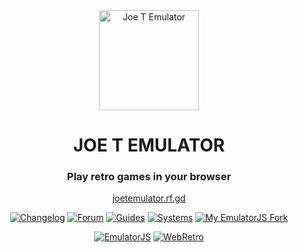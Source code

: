 <div align="center">

  <img src="https://cdn.jsdelivr.net/gh/joethun/joetemulator@main/duck.png" alt="Joe T Emulator" width="160"/>

  # JOE T EMULATOR

  ### Play retro games in your browser

  [joetemulator.rf.gd](https://joetemulator.rf.gd)

  [![Changelog](https://img.shields.io/badge/Changelog-4CAF50?style=for-the-badge)](https://github.com/joethun/joetemulator/wiki/Changelog)
  [![Forum](https://img.shields.io/badge/Forum-E91E63?style=for-the-badge)](https://github.com/joethun/joetemulator/discussions)
  [![Guides](https://img.shields.io/badge/Guides-607D8B?style=for-the-badge)](https://github.com/joethun/joetemulator/wiki/Guides)
  [![Systems](https://img.shields.io/badge/Systems-9C27B0?style=for-the-badge)](https://github.com/joethun/joetemulator/wiki/Supported-Systems)
  [![My EmulatorJS Fork](https://img.shields.io/badge/My%20EmulatorJS%20Fork-007ACC?style=for-the-badge)](https://github.com/joethun/joetemulatorjs)

  [![EmulatorJS](https://img.shields.io/badge/EmulatorJS-00BFFF?style=for-the-badge)](https://github.com/EmulatorJS/EmulatorJS)  [![WebRetro](https://img.shields.io/badge/WebRetro-FF9800?style=for-the-badge)](https://github.com/BinBashBanana/webretro)
  

</div>
